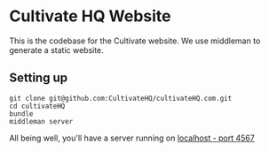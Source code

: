 # Cultivate HQ Website

This is the codebase for the Cultivate website. We use middleman to generate a static website.

## Setting up

    git clone git@github.com:CultivateHQ/cultivateHQ.com.git
    cd cultivateHQ
    bundle
    middleman server

All being well, you'll have a server running on [localhost - port 4567](http://0.0.0.0:4567)
